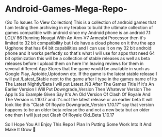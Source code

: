 # Android-Games-Mega-Repo-
(Go To Issues To View Collection)
This is a collection of android games that I am testing then archiving in my terabox to build the ultimate collection of games compatible with android since my Android phone is an android 7.1 LGLV 86 Running Nougat With An Arm-V7 Armeabi Processor then it's limited to 32 bit compatibility but I do have a cloud phone on it thru the app Ugphone that has 64 bit capabilities and I can use it on my 32 bit android phone and it works perfectly so that's what I will use for apps that need 64 bit optimization this will be a collection of stable releases as well as beta releases before I upload them on here I'm leaving reviews for them in several different App Stores that the game would be available in such as Google Play, Aptoide,Uptodown etc.
If the game is the latest stable release I will put /Latest_Stable next to the game after I type in the games name of its The Latest Nightly/Beta I will put Latest_NB After The Games Title If It's An Earlier Version I Will Put Downgrade_Version Then Whatever Version The App Is So Example Given Say It's An Old Version  Of Clash Of Royale And The Version is 1.10.17 and it's not the latest release or an earlier beta It will look like this "Clash Of Royale Downgrade_Version 1.10.17" say that version happens to be an older beta release tho and not a new beta but an older one then I will just put Clash Of Royale Old_Beta 1.10.17 

So I Hope You All Enjoy This Repo I Plan In Putting Some Work Into It And Make It Grow 💯
